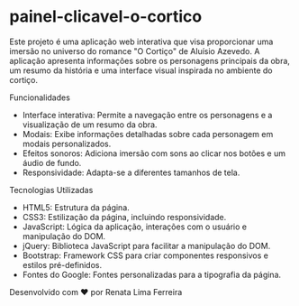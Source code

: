 # painel-clicavel-o-cortico

Este projeto é uma aplicação web interativa que visa proporcionar uma imersão no universo do romance "O Cortiço" de Aluísio Azevedo. A aplicação apresenta informações sobre os personagens principais da obra, um resumo da história e uma interface visual inspirada no ambiente do cortiço.

Funcionalidades

- Interface interativa: Permite a navegação entre os personagens e a visualização de um resumo da obra.
- Modais: Exibe informações detalhadas sobre cada personagem em modais personalizados.
- Efeitos sonoros: Adiciona imersão com sons ao clicar nos botões e um áudio de fundo.
- Responsividade: Adapta-se a diferentes tamanhos de tela.

Tecnologias Utilizadas

- HTML5: Estrutura da página.
- CSS3: Estilização da página, incluindo responsividade.
- JavaScript: Lógica da aplicação, interações com o usuário e manipulação do DOM.
- jQuery: Biblioteca JavaScript para facilitar a manipulação do DOM.
- Bootstrap: Framework CSS para criar componentes responsivos e estilos pré-definidos.
- Fontes do Google: Fontes personalizadas para a tipografia da página.

Desenvolvido com ❤️ por Renata Lima Ferreira
